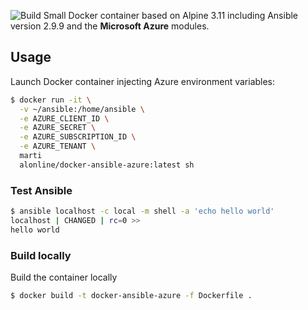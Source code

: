![Build](https://github.com/martialonline/docker-ansible-azure/workflows/Continuous%20Integration/badge.svg)
Small Docker container based on Alpine 3.11 including Ansible version 2.9.9 and the **Microsoft Azure** modules.

## Usage

Launch Docker container injecting Azure environment variables:

```bash
$ docker run -it \
  -v ~/ansible:/home/ansible \
  -e AZURE_CLIENT_ID \
  -e AZURE_SECRET \
  -e AZURE_SUBSCRIPTION_ID \
  -e AZURE_TENANT \
  marti
  alonline/docker-ansible-azure:latest sh
```

### Test Ansible

```bash
$ ansible localhost -c local -m shell -a 'echo hello world'
localhost | CHANGED | rc=0 >>
hello world
```

### Build locally

Build the container locally

```bash
$ docker build -t docker-ansible-azure -f Dockerfile .
```